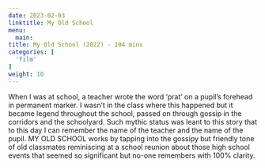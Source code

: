 ```yaml
---
date: 2023-02-03
linktitle: My Old School
menu:
  main:
title: My Old School (2022) - 104 mins
categories: [
  'film'
]
weight: 10
---
```


When I was at school, a teacher wrote the word ‘prat’ on a pupil’s forehead in permanent marker. I wasn’t in the class where this happened but it became legend throughout the school, passed on through gossip in the corridors and the schoolyard. Such mythic status was leant to this story that to this day I can remember the name of the teacher and the name of the pupil. MY OLD SCHOOL works by tapping into the gossipy but friendly tone of old classmates reminiscing at a school reunion about those high school events that seemed so significant but no-one remembers with 100% clarity.

